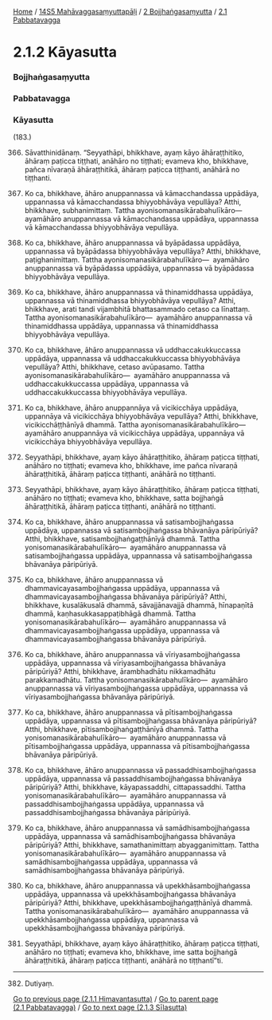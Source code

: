 
[Home](/) / [14S5 Mahāvaggasaṃyuttapāḷi](/tipitaka/14S5.md) / [2 Bojjhaṅgasaṃyutta](/tipitaka/14S5/2.md) / [2.1 Pabbatavagga](/tipitaka/14S5/2/2.1.md)

# 2.1.2 Kāyasutta

### Bojjhaṅgasaṃyutta

### Pabbatavagga

### Kāyasutta

(183.)

366. Sāvatthinidānaṃ. “Seyyathāpi, bhikkhave, ayaṃ kāyo āhāraṭṭhitiko, āhāraṃ paṭicca tiṭṭhati, anāhāro no tiṭṭhati; evameva kho, bhikkhave, pañca nīvaraṇā āhāraṭṭhitikā, āhāraṃ paṭicca tiṭṭhanti, anāhārā no tiṭṭhanti.

367. Ko ca, bhikkhave, āhāro anuppannassa vā kāmacchandassa uppādāya, uppannassa vā kāmacchandassa bhiyyobhāvāya vepullāya? Atthi, bhikkhave, subhanimittaṃ. Tattha ayonisomanasikārabahulīkāro—  ayamāhāro anuppannassa vā kāmacchandassa uppādāya, uppannassa vā kāmacchandassa bhiyyobhāvāya vepullāya.

368. Ko ca, bhikkhave, āhāro anuppannassa vā byāpādassa uppādāya, uppannassa vā byāpādassa bhiyyobhāvāya vepullāya? Atthi, bhikkhave, paṭighanimittaṃ. Tattha ayonisomanasikārabahulīkāro—  ayamāhāro anuppannassa vā byāpādassa uppādāya, uppannassa vā byāpādassa bhiyyobhāvāya vepullāya.

369. Ko ca, bhikkhave, āhāro anuppannassa vā thinamiddhassa uppādāya, uppannassa vā thinamiddhassa bhiyyobhāvāya vepullāya? Atthi, bhikkhave, arati tandi vijambhitā bhattasammado cetaso ca līnattaṃ. Tattha ayonisomanasikārabahulīkāro—  ayamāhāro anuppannassa vā thinamiddhassa uppādāya, uppannassa vā thinamiddhassa bhiyyobhāvāya vepullāya.

370. Ko ca, bhikkhave, āhāro anuppannassa vā uddhaccakukkuccassa uppādāya, uppannassa vā uddhaccakukkuccassa bhiyyobhāvāya vepullāya? Atthi, bhikkhave, cetaso avūpasamo. Tattha ayonisomanasikārabahulīkāro—  ayamāhāro anuppannassa vā uddhaccakukkuccassa uppādāya, uppannassa vā uddhaccakukkuccassa bhiyyobhāvāya vepullāya.

371. Ko ca, bhikkhave, āhāro anuppannāya vā vicikicchāya uppādāya, uppannāya vā vicikicchāya bhiyyobhāvāya vepullāya? Atthi, bhikkhave, vicikicchāṭṭhānīyā dhammā. Tattha ayonisomanasikārabahulīkāro—  ayamāhāro anuppannāya vā vicikicchāya uppādāya, uppannāya vā vicikicchāya bhiyyobhāvāya vepullāya.

372. Seyyathāpi, bhikkhave, ayaṃ kāyo āhāraṭṭhitiko, āhāraṃ paṭicca tiṭṭhati, anāhāro no tiṭṭhati; evameva kho, bhikkhave, ime pañca nīvaraṇā āhāraṭṭhitikā, āhāraṃ paṭicca tiṭṭhanti, anāhārā no tiṭṭhanti.

373. Seyyathāpi, bhikkhave, ayaṃ kāyo āhāraṭṭhitiko, āhāraṃ paṭicca tiṭṭhati, anāhāro no tiṭṭhati; evameva kho, bhikkhave, satta bojjhaṅgā āhāraṭṭhitikā, āhāraṃ paṭicca tiṭṭhanti, anāhārā no tiṭṭhanti.

374. Ko ca, bhikkhave, āhāro anuppannassa vā satisambojjhaṅgassa uppādāya, uppannassa vā satisambojjhaṅgassa bhāvanāya pāripūriyā? Atthi, bhikkhave, satisambojjhaṅgaṭṭhānīyā dhammā. Tattha yonisomanasikārabahulīkāro—  ayamāhāro anuppannassa vā satisambojjhaṅgassa uppādāya, uppannassa vā satisambojjhaṅgassa bhāvanāya pāripūriyā.

375. Ko ca, bhikkhave, āhāro anuppannassa vā dhammavicayasambojjhaṅgassa uppādāya, uppannassa vā dhammavicayasambojjhaṅgassa bhāvanāya pāripūriyā? Atthi, bhikkhave, kusalākusalā dhammā, sāvajjānavajjā dhammā, hīnapaṇītā dhammā, kaṇhasukkasappaṭibhāgā dhammā. Tattha yonisomanasikārabahulīkāro—  ayamāhāro anuppannassa vā dhammavicayasambojjhaṅgassa uppādāya, uppannassa vā dhammavicayasambojjhaṅgassa bhāvanāya pāripūriyā.

376. Ko ca, bhikkhave, āhāro anuppannassa vā vīriyasambojjhaṅgassa uppādāya, uppannassa vā vīriyasambojjhaṅgassa bhāvanāya pāripūriyā? Atthi, bhikkhave, ārambhadhātu nikkamadhātu parakkamadhātu. Tattha yonisomanasikārabahulīkāro—  ayamāhāro anuppannassa vā vīriyasambojjhaṅgassa uppādāya, uppannassa vā vīriyasambojjhaṅgassa bhāvanāya pāripūriyā.

377. Ko ca, bhikkhave, āhāro anuppannassa vā pītisambojjhaṅgassa uppādāya, uppannassa vā pītisambojjhaṅgassa bhāvanāya pāripūriyā? Atthi, bhikkhave, pītisambojjhaṅgaṭṭhānīyā dhammā. Tattha yonisomanasikārabahulīkāro—  ayamāhāro anuppannassa vā pītisambojjhaṅgassa uppādāya, uppannassa vā pītisambojjhaṅgassa bhāvanāya pāripūriyā.

378. Ko ca, bhikkhave, āhāro anuppannassa vā passaddhisambojjhaṅgassa uppādāya, uppannassa vā passaddhisambojjhaṅgassa bhāvanāya pāripūriyā? Atthi, bhikkhave, kāyapassaddhi, cittapassaddhi. Tattha yonisomanasikārabahulīkāro—  ayamāhāro anuppannassa vā passaddhisambojjhaṅgassa uppādāya, uppannassa vā passaddhisambojjhaṅgassa bhāvanāya pāripūriyā.

379. Ko ca, bhikkhave, āhāro anuppannassa vā samādhisambojjhaṅgassa uppādāya, uppannassa vā samādhisambojjhaṅgassa bhāvanāya pāripūriyā? Atthi, bhikkhave, samathanimittaṃ abyagganimittaṃ. Tattha yonisomanasikārabahulīkāro—  ayamāhāro anuppannassa vā samādhisambojjhaṅgassa uppādāya, uppannassa vā samādhisambojjhaṅgassa bhāvanāya pāripūriyā.

380. Ko ca, bhikkhave, āhāro anuppannassa vā upekkhāsambojjhaṅgassa uppādāya, uppannassa vā upekkhāsambojjhaṅgassa bhāvanāya pāripūriyā? Atthi, bhikkhave, upekkhāsambojjhaṅgaṭṭhānīyā dhammā. Tattha yonisomanasikārabahulīkāro—  ayamāhāro anuppannassa vā upekkhāsambojjhaṅgassa uppādāya, uppannassa vā upekkhāsambojjhaṅgassa bhāvanāya pāripūriyā.

381. Seyyathāpi, bhikkhave, ayaṃ kāyo āhāraṭṭhitiko, āhāraṃ paṭicca tiṭṭhati, anāhāro no tiṭṭhati; evameva kho, bhikkhave, ime satta bojjhaṅgā āhāraṭṭhitikā, āhāraṃ paṭicca tiṭṭhanti, anāhārā no tiṭṭhantī”ti.

---

382. Dutiyaṃ.



[Go to previous page (2.1.1 Himavantasutta)](/tipitaka/14S5/2/2.1/2.1.1.md) / [Go to parent page (2.1 Pabbatavagga)](/tipitaka/14S5/2/2.1.md) / [Go to next page (2.1.3 Sīlasutta)](/tipitaka/14S5/2/2.1/2.1.3.md)


